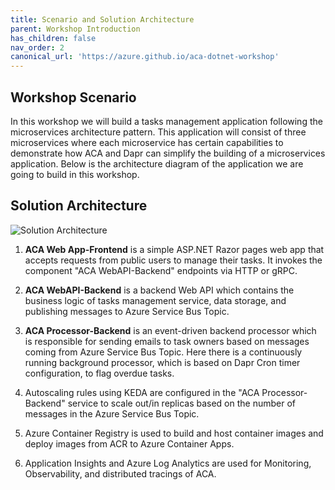 ```yaml
---
title: Scenario and Solution Architecture
parent: Workshop Introduction
has_children: false
nav_order: 2
canonical_url: 'https://azure.github.io/aca-dotnet-workshop'
---
```


## Workshop Scenario

In this workshop we will build a tasks management application following the microservices architecture pattern. This application will consist of three microservices where each microservice has certain capabilities to demonstrate how ACA and Dapr can simplify the building of a microservices application. Below is the architecture diagram of the application we are going to build in this workshop.

## Solution Architecture

![Solution Architecture](../../assets/images/00-workshop-intro/ACA-Architecture-workshop.jpg)

1. **ACA Web App-Frontend** is a simple ASP.NET Razor pages web app that accepts requests from public users to manage their tasks. It invokes the component "ACA WebAPI-Backend" endpoints via HTTP or gRPC.

1. **ACA WebAPI-Backend** is a backend Web API which contains the business logic of tasks management service, data storage, and publishing messages to Azure Service Bus Topic.

1. **ACA Processor-Backend** is an event-driven backend processor which is responsible for sending emails to task owners based on messages coming from Azure Service Bus Topic. Here there is a continuously running background processor, which is based on Dapr Cron timer configuration, to flag overdue tasks.

1. Autoscaling rules using KEDA are configured in the "ACA Processor-Backend" service to scale out/in replicas based on the number of messages in the Azure Service Bus Topic.

1. Azure Container Registry is used to build and host container images and deploy images from ACR to Azure Container Apps.

1. Application Insights and Azure Log Analytics are used for Monitoring, Observability, and distributed tracings of ACA.

